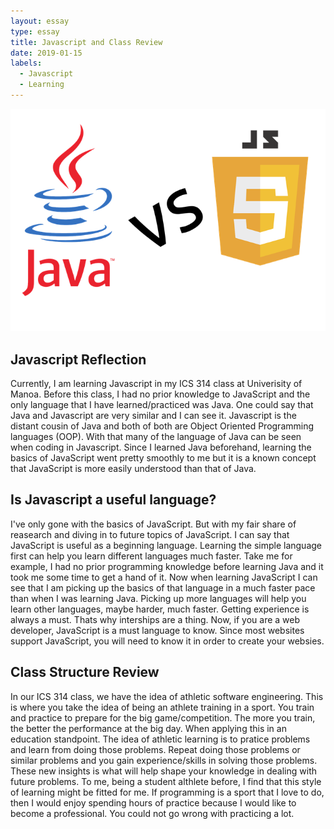 ```yaml
---
layout: essay
type: essay
title: Javascript and Class Review
date: 2019-01-15
labels:
  - Javascript 
  - Learning
---
```


<img class="ui medium right floated image" src="../images/java-vs-javascript.png">


## Javascript Reflection 
   Currently, I am learning Javascript in my ICS 314 class at Univerisity of Manoa. Before this class, I had no prior knowledge to JavaScript and the only language that I have learned/practiced was Java. One could say that Java and Javascript are very similar and I can see it. Javascript is the distant cousin of Java and both of both are Object Oriented Programming languages (OOP). With that many of the language of Java can be seen when coding in Javascript. Since I learned Java beforehand, learning the basics of JavaScript went pretty smoothly to me but it is a known concept that JavaScript is more easily understood than that of Java. 

## Is Javascript a useful language? 
   I've only gone with the basics of JavaScript. But with my fair share of reasearch and diving in to future topics of JavaScript. I can say that JavaScript is useful as a beginning language. Learning the simple language first can help you learn different languages much faster. Take me for example, I had no prior programming knowledge before learning Java and it took me some time to get a hand of it. Now when learning JavaScript I can see that I am picking up the basics of that language in a much faster pace than when I was learning Java. Picking up more languages will help you learn other languages, maybe harder, much faster. Getting experience is always a must. Thats why interships are a thing. Now, if you are a web developer, JavaScript is a must language to know. Since most websites support JavaScript, you will need to know it in order to create your websies. 

## Class Structure Review 
   In our ICS 314 class, we have the idea of athletic software engineering. This is where you take the idea of being an athlete training in a sport. You train and practice to prepare for the big game/competition. The more you train, the better the performance at the big day. When applying this in an education standpoint. The idea of athletic learning is to pratice problems and learn from doing those problems. Repeat doing those problems or similar problems and you gain experience/skills in solving those problems. These new insights is what will help shape your knowledge in dealing with future problems. To me, being a student althlete before, I find that this style of learning might be fitted for me. If programming is a sport that I love to do, then I would enjoy spending hours of practice because I would like to become a professional. You could not go wrong with practicing a lot. 
